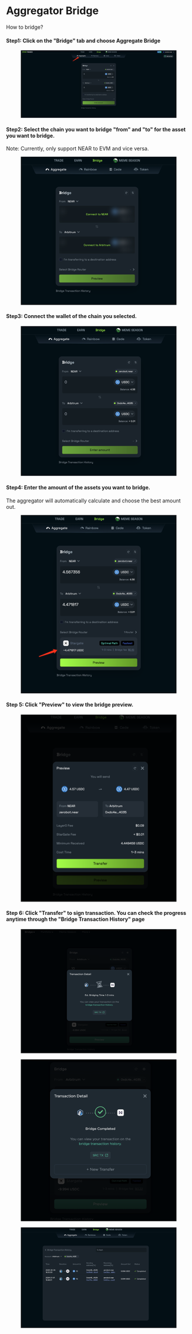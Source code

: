 # Aggregator Bridge

How to bridge?

#### Step1: Click on the "Bridge" tab and choose Aggregate Bridge&#x20;

<figure><img src="../../.gitbook/assets/image (21).png" alt=""><figcaption></figcaption></figure>

#### Step2: Select the chain you want to bridge "from" and "to" for the asset you want to bridge.&#x20;

Note: Currently, only support NEAR to EVM and vice versa.

<figure><img src="../../.gitbook/assets/image (22).png" alt=""><figcaption></figcaption></figure>

#### Step3: Connect the wallet of the chain you selected.

<figure><img src="../../.gitbook/assets/image (23).png" alt=""><figcaption></figcaption></figure>

#### Step4: Enter the amount of the assets you want to bridge.&#x20;

The aggregator will automatically calculate and choose the best amount out.

<figure><img src="../../.gitbook/assets/image (24).png" alt=""><figcaption></figcaption></figure>

#### Step 5: Click "**Preview"** to view the bridge preview.

<figure><img src="../../.gitbook/assets/image (25).png" alt=""><figcaption></figcaption></figure>

#### Step 6: Click "**Transfer"** to sign transaction. You can check the progress anytime through the "Bridge Transaction History" page

<figure><img src="../../.gitbook/assets/image (5).png" alt=""><figcaption></figcaption></figure>

<figure><img src="../../.gitbook/assets/image (6).png" alt=""><figcaption></figcaption></figure>

<figure><img src="../../.gitbook/assets/image (26).png" alt=""><figcaption></figcaption></figure>
